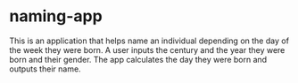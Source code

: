 # naming-app
This is an application that helps name an individual depending on the day of the week they were born. A user inputs the century and the year they were born and their gender. The app calculates the day they were born and outputs their name.
